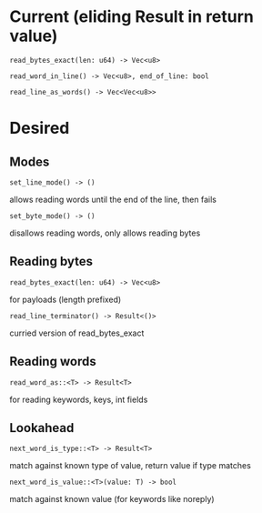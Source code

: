 # Current (eliding Result in return value)

    read_bytes_exact(len: u64) -> Vec<u8>

    read_word_in_line() -> Vec<u8>, end_of_line: bool

    read_line_as_words() -> Vec<Vec<u8>>


# Desired


## Modes

    set_line_mode() -> ()

allows reading words until the end of the line, then fails

    set_byte_mode() -> ()

disallows reading words, only allows reading bytes

## Reading bytes

    read_bytes_exact(len: u64) -> Vec<u8>

for payloads (length prefixed)

    read_line_terminator() -> Result<()>

curried version of read_bytes_exact

## Reading words

    read_word_as::<T> -> Result<T>

for reading keywords, keys, int fields

## Lookahead

    next_word_is_type::<T> -> Result<T>

match against known type of value, return value if type matches

    next_word_is_value::<T>(value: T) -> bool

match against known value (for keywords like noreply)

